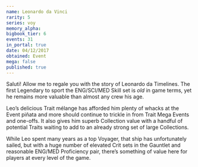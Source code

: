 ```yaml
---
name: Leonardo da Vinci
rarity: 5
series: voy
memory_alpha:
bigbook_tier: 6
events: 31
in_portal: true
date: 04/12/2017
obtained: Event
mega: false
published: true
---
```


Saluti! Allow me to regale you with the story of Leonardo da Timelines. The first Legendary to sport the ENG/SCI/MED Skill set is *old* in game terms, yet he remains more valuable than almost any crew his age.

Leo’s delicious Trait mélange has afforded him plenty of whacks at the Event piñata and more should continue to trickle in from Trait Mega Events and one-offs. It also gives him superb Collection value with a handful of potential Traits waiting to add to an already strong set of large Collections.

While Leo spent many years as a top Voyager, that ship has unfortunately sailed, but with a huge number of elevated Crit sets in the Gauntlet and reasonable ENG/MED Proficiency pair, there’s something of value here for players at every level of the game.
